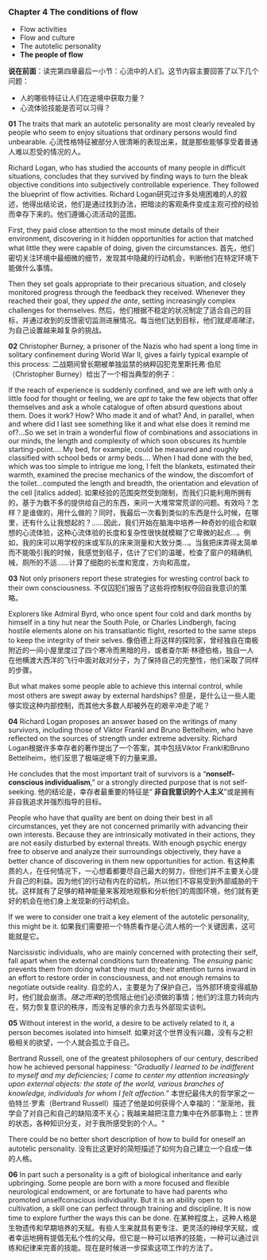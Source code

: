 ### Chapter 4 The conditions of flow
* Flow activities 
* Flow and culture
* The autotelic personality
* **The people of flow**

**说在前面**：读完第四章最后一小节：心流中的人们。这节内容主要回答了以下几个问题：
* 人的哪些特征让人们在逆境中获取力量？
* 心流体验技能是否可以习得？


**01**
The traits that mark an autotelic personality are most clearly revealed by people who seem to enjoy situations that ordinary persons would find unbearable.
心流性格特征被部分人很清晰的表现出来，就是那些能够享受着普通人难以忍受的情况的人。

Richard Logan, who has studied the accounts of many people in difficult situations, concludes that they survived by finding ways to turn the bleak objective conditions into subjectively controllable experience. They followed the blueprint of flow activities. 
Richard Logan研究过许多处境困难的人的叙述，他得出结论说，他们是通过找到办法，把暗淡的客观条件变成主观可控的经验而幸存下来的。他们遵循心流活动的蓝图。

First, they paid close attention to the most minute details of their environment, discovering in it hidden opportunities for action that matched what little they were capable of doing, given the circumstances. 
首先，他们密切关注环境中最细微的细节，发现其中隐藏的行动机会，判断他们在特定环境下能做什么事情。

Then they set goals appropriate to their precarious situation, and closely monitored progress through the feedback they received. Whenever they reached their goal, they *upped the ante*, setting increasingly complex challenges for themselves.
然后，他们根据不稳定的状况制定了适合自己的目标，并通过收到的反馈密切监测进展情况。每当他们达到目标，他们就*提高赌注*，为自己设置越来越复杂的挑战。

**02**
Christopher Burney, a prisoner of the Nazis who had spent a long time in solitary confinement during World War II, gives a fairly typical example of this process:
二战期间曾长期被单独监禁的纳粹囚犯克里斯托弗·伯尼（Christopher Burney）给出了一个相当典型的例子：

If the reach of experience is suddenly confined, and we are left with only a little food for thought or feeling, we are *apt to* take the few objects that offer themselves and ask a whole catalogue of often absurd questions about them. Does it work? How? Who made it and of what? And, in parallel, when and where did I last see something like it and what else does it remind me of?…So we set in train a wonderful flow of combinations and associations in our minds, the length and complexity of which soon obscures its humble starting-point…. My bed, for example, could be measured and roughly classified with school beds or army beds…. When I had done with the bed, which was too simple to intrigue me long, I felt the blankets, estimated their warmth, examined the precise mechanics of the window, the discomfort of the toilet…computed the length and breadth, the orientation and elevation of the cell [italics added].
如果经验的范围突然受到限制，而我们只能利用所拥有的，基于为数不多的提供给自己的东西，来问一大堆常常荒谬的问题。有效吗？怎样？是谁做的，用什么做的？同时，我最后一次看到类似的东西是什么时候，在哪里，还有什么让我想起的？……因此，我们开始在脑海中培养一种奇妙的组合和联想的心流体验，这种心流体验的长度和复杂性很快就模糊了它卑微的起点…。例如，我的床可以用学校的床或军队的床来测量和大致分类…。当我把床弄得太简单而不能吸引我的时候，我感觉到毯子，估计了它们的温暖，检查了窗户的精确机械，厕所的不适……计算了细胞的长度和宽度，方向和高度。

**03**
Not only prisoners report these strategies for wresting control back to their own consciousness. 
不仅囚犯们报告了这些将控制权夺回自我意识的策略。

Explorers like Admiral Byrd, who once spent four cold and dark months by himself in a tiny hut near the South Pole, or Charles Lindbergh, facing hostile elements alone on his transatlantic flight, resorted to the same steps to keep the integrity of their selves. 
像伯德上将这样的探险家，曾经独自在南极附近的一间小屋里度过了四个寒冷而黑暗的月，或者查尔斯·林德伯格，独自一人在他横渡大西洋的飞行中面对敌对分子，为了保持自己的完整性，他们采取了同样的步骤。

But what makes some people able to achieve this internal control, while most others are swept away by external hardships?
但是，是什么让一些人能够实现这种内部控制，而其他大多数人却被外在的艰辛冲走了呢？

**04**
Richard Logan proposes an answer based on the writings of many survivors, including those of Viktor Frankl and Bruno Bettelheim, who have reflected on the sources of strength under extreme adversity. 
Richard Logan根据许多幸存者的著作提出了一个答案，其中包括Viktor Frankl和Bruno Bettelheim，他们反思了极端逆境下的力量来源。

He concludes that the most important trait of survivors is a “**nonself-conscious individualism**,” or a strongly directed purpose that is not self-seeking.
他的结论是，幸存者最重要的特征是“ **非自我意识的个人主义**”或是拥有非自我追求并强烈指导的目标。

People who have that quality are bent on doing their best in all circumstances, yet they are not concerned primarily with advancing their own interests. Because they are intrinsically motivated in their actions, they are not easily disturbed by external threats. With enough psychic energy free to observe and analyze their surroundings objectively, they have a better chance of discovering in them new opportunities for action. 
有这种素质的人，在任何情况下，一心想着都要尽自己最大的努力，但他们并不主要关心提升自己的利益。因为他们的行动有内在的动机，所以他们不容易受到外部威胁的干扰。这样就有了足够的精神能量来客观地观察和分析他们的周围环境，他们就有更好的机会在他们身上发现新的行动机会。

If we were to consider one trait a key element of the autotelic personality, this might be it. 
如果我们需要把一个特质看作是心流人格的一个关键因素，这可能就是它。

Narcissistic individuals, who are mainly concerned with protecting their self, fall apart when the external conditions turn threatening. The *ensuing* panic prevents them from doing what they must do; their attention turns inward in an effort to restore order in consciousness, and not enough remains to negotiate outside reality.
自恋的人，主要是为了保护自己，当外部环境变得威胁时，他们就会崩溃。*随之而来*的恐慌阻止他们必须做的事情；他们的注意力转向内在，努力恢复意识的秩序，而没有足够的余力去与外部现实谈判。

**05**
Without interest in the world, a desire to be actively related to it, a person becomes isolated into himself. 
如果对这个世界没有兴趣，没有与之积极相关的欲望，一个人就会孤立于自己。

Bertrand Russell, one of the greatest philosophers of our century, described how he achieved personal happiness: “*Gradually I learned to be indifferent to myself and my deficiencies; I came to center my attention increasingly upon external objects: the state of the world, various branches of knowledge, individuals for whom I felt affection.*” 
本世纪最伟大的哲学家之一伯特兰·罗素（Bertrand Russell）描述了他是如何获得个人幸福的：“渐渐地，我学会了对自己和自己的缺陷漠不关心；我越来越把注意力集中在外部事物上：世界的状态，各种知识分支，对于我所感受到的个人。"

There could be no better short description of how to build for oneself an autotelic personality.
没有比这更好的简短描述了如何为自己建立一个自成一体的人格。

**06**
In part such a personality is a gift of biological inheritance and early upbringing. Some people are born with a more focused and flexible neurological endowment, or are fortunate to have had parents who promoted unselfconscious individuality. But it is an ability open to cultivation, a skill one can perfect through training and discipline. It is now time to explore further the ways this can be done.
在某种程度上，这种人格是生物遗传和早期培养的天赋。有些人生来就具有更专注、更灵活的神经学天赋，或者幸运地拥有提倡无私个性的父母。但它是一种可以培养的技能，一种可以通过训练和纪律来完善的技能。现在是时候进一步探索这项工作的方法了。
